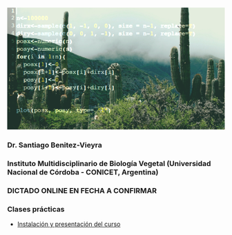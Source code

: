 ![fig1](/images/cactus.png)


### Dr. Santiago Benitez-Vieyra
### Instituto Multidisciplinario de Biología Vegetal (Universidad Nacional de Córdoba - CONICET, Argentina)

### DICTADO ONLINE EN FECHA A CONFIRMAR 

### Clases prácticas   

+ [Instalación y presentación del curso](instalacion/instalacion.html)   